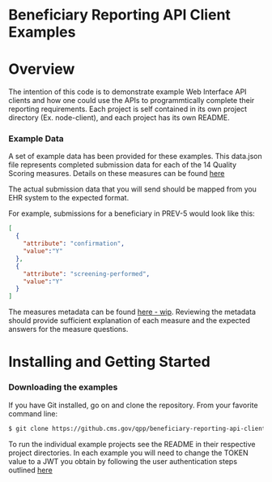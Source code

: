 # Beneficiary Reporting API Client Examples

# Overview #
The intention of this code is to demonstrate example Web Interface API clients and how one could use the APIs to programmtically complete their reporting requirements. Each project is self contained in its own project directory (Ex. node-client), and each project has its own README.

### Example Data
A set of example data has been provided for these examples. This data.json file represents completed submission data for each of the 14 Quality Scoring measures. Details on these measures can be found [here](https://www.cms.gov/Medicare/Quality-Payment-Program/Resource-Library/2018-Web-Interface-Measures-and-supporting-documents.zip)

The actual submission data that you will send should be mapped from you EHR system to the expected format.

For example, submissions for a beneficiary in PREV-5 would look like this:
```json
[
  {
    "attribute": "confirmation",
    "value":"Y"
  },
  {
    "attribute": "screening-performed",
    "value":"Y"
  }
]
```

The measures metadata can be found [here - wip](http://google.com). Reviewing the metadata should provide sufficient explanation of each measure and the expected answers for the measure questions.

# Installing and Getting Started #

### Downloading the examples ###

If you have Git installed, go on and clone the repository.
From your favorite command line:

```bash
$ git clone https://github.cms.gov/qpp/beneficiary-reporting-api-client-examples.git
```

To run the individual example projects see the README in their respective project directories. In each example you will need to change the TOKEN value to a JWT you obtain by following the user authentication steps outlined [here](https://qpp.cms.gov/api/auth/docs/#/Authentication)
